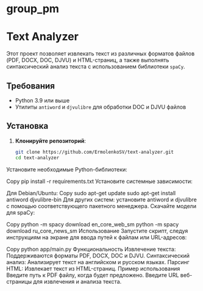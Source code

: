 # group_pm
# Text Analyzer

Этот проект позволяет извлекать текст из различных форматов файлов (PDF, DOCX, DOC, DJVU) и HTML-страниц, а также выполнять синтаксический анализ текста с использованием библиотеки `spaCy`.

## Требования

- Python 3.9 или выше
- Утилиты `antiword` и `djvulibre` для обработки DOC и DJVU файлов

## Установка

1. **Клонируйте репозиторий**:
   ```bash
   git clone https://github.com/ErmolenkoSV/text-analyzer.git
   cd text-analyzer
Установите необходимые Python-библиотеки:

Copy
pip install -r requirements.txt
Установите системные зависимости:

Для Debian/Ubuntu:
Copy
sudo apt-get update
sudo apt-get install antiword djvulibre-bin
Для других систем: установите antiword и djvulibre с помощью соответствующего пакетного менеджера.
Скачайте модели для spaCy:

Copy
python -m spacy download en_core_web_sm
python -m spacy download ru_core_news_sm
Использование
Запустите скрипт, следуя инструкциям на экране для ввода путей к файлам или URL-адресов:

Copy
python app/main.py
Функциональность
Извлечение текста: Поддерживаются форматы PDF, DOCX, DOC и DJVU.
Синтаксический анализ: Анализирует текст на английском и русском языках.
Парсинг HTML: Извлекает текст из HTML-страниц.
Пример использования
Введите путь к PDF файлу, когда будет предложено.
Введите URL веб-страницы для извлечения и анализа текста.
